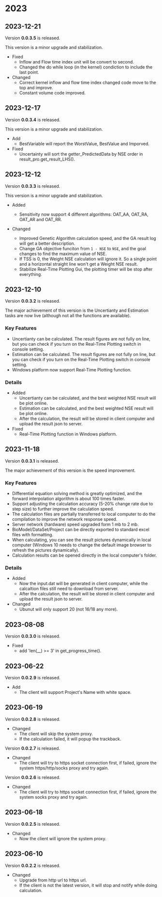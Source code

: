 # 2023

## 2023-12-21

Version **0.0.3.5** is released.

This version is a minor upgrade and stabilization.

- Fixed
  - Inflow and Flow time index unit will be convert to second.
  - Changed the do while loop (in the kernel) condiction to include the last point.
- Changed
  - Correct kernel inflow and flow time index changed code move to the top and improve.
  - Constant volume code improved.

## 2023-12-17

Version **0.0.3.4** is released.

This version is a minor upgrade and stabilization.

- Add
  - BestVariable will report the WorstValue, BestValue and Imporved.
- Fixed
  - Uncertainty will sort the getter_PredictedData by NSE order in result_pro.get_result_LHS().

## 2023-12-12

Version **0.0.3.3** is released.

This version is a minor upgrade and stabilization.

- Added

  - Sensitivity now support 4 different algorithms: OAT_AA, OAT_RA, OAT_AR and OAT_RR.

- Changed
  - Improved Genetic Algorithm calculation speed, and the GA result log will get a better description.
  - Change GA objective funciton from `1 - NSE` to `NSE`, and the goal changes to find the maximum value of NSE.
  - If TSS is 0, the Weight NSE calculation will ignore it. So a single point and a horizontal straight line won't get a Weight NSE result.
  - Stabilize Real-Time Plotting Gui, the plotting timer will be stop after everything.

## 2023-12-10

Version **0.0.3.2** is released.

The major achievement of this version is the Uncertianty and Estimation tasks are now live (although not all the functions are available).

### Key Features

- Uncertianty can be calculated. The result figures are not fully on line, but you can check if you turn on the Real-Time Plotting switch in console setting.
- Estimation can be calculated. The result figures are not fully on line, but you can check if you turn on the Real-Time Plotting switch in console setting.
- Windows platform now support Real-Time Plotting function.

### Details

- Added
  - Uncertianty can be calculated, and the best weighted NSE result will be plot online.
  - Estimation can be calculated, and the best weighted NSE result will be plot online.
  - After the calculation, the result will be stored in client computer and upload the result json to server.
- Fixed
  - Real-Time Plotting function in Windows platform.

## 2023-11-18

Version **0.0.3.1** is released.

The major achievement of this version is the speed improvement.

### Key Features

- Differential equation solving method is greatly optimized, and the forward interpolation algorithm is about 100 times faster.
- Support adjusting the calculation accuracy (5-20% change rate due to step size) to further improve the calculation speed.
- The calculation files are partially transferred to local computer to do the compilation to improve the network response speed.
- Server network (hardware) speed upgraded form 1 mb to 2 mb.
- BioModel/DataSet/Project can be directly exported to standard excel files with formatting.
- When calculating, you can see the result pictures dynamically in local computer (Windows 10 needs to change the default image browser to refresh the pictures dynamically).
- Calculation results can be opened directly in the local computer's folder.

### Details

- Added
  - Now the input.dat will be generated in client computer, while the calcaltion files still need to download from server.
  - After the calculation, the result will be stored in client computer and upload the result json to server.
- Changed
  - Ubunut will only support 20 (not 16/18 any more).

## 2023-08-08

Version **0.0.3.0** is released.

- Fixed
  - add 'len(\_\_) >= 3' in get_progress_time().

## 2023-06-22

Version **0.0.2.9** is released.

- Add
  - The client will support Project's Name with white space.

## 2023-06-19

Version **0.0.2.8** is released.

- Changed
  - The client will skip the system proxy.
  - If the calculation failed, it will popup the trackback.

Version **0.0.2.7** is released.

- Changed
  - The client will try to https socket connection first, if failed, ignore the system https/http/socks proxy and try again.

Version **0.0.2.6** is released.

- Changed
  - The client will try to https socket connection first, if failed, ignore the system socks proxy and try again.

## 2023-06-18

Version **0.0.2.5** is released.

- Changed
  - Now the client will ignore the system proxy.

## 2023-06-10

Version **0.0.2.2** is released.

- Changed
  - Upgrade from http url to https url.
  - If the client is not the latest version, it will stop and notify while doing calculation.
